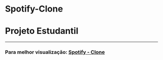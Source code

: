 # Spotify-Clone
 <h1>Projeto Estudantil</h1>
 <hr>
 <h3>Para melhor visualização: <a target="_blank" href="https://albertvitorsilvaagostinho.on.drv.tw/Spotify-Clone/">Spotify - Clone</a></h3>
